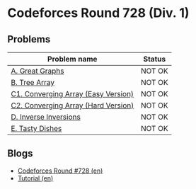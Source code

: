 # Codeforces Round 728 (Div. 1)

## Problems

|Problem name|Status|
|------------|---------|
| [A. Great Graphs](problems/A._Great_Graphs.md)|NOT OK|
| [B. Tree Array](problems/B._Tree_Array.md)|NOT OK|
| [C1. Converging Array (Easy Version)](problems/C1._Converging_Array_(Easy_Version).md)|NOT OK|
| [C2. Converging Array (Hard Version)](problems/C2._Converging_Array_(Hard_Version).md)|NOT OK|
| [D. Inverse Inversions](problems/D._Inverse_Inversions.md)|NOT OK|
| [E. Tasty Dishes](problems/E._Tasty_Dishes.md)|NOT OK|
## Blogs

- [Codeforces Round #728 (en)](blogs/Codeforces_Round_728_(en).md)
- [Tutorial (en)](blogs/Tutorial_(en).md)
